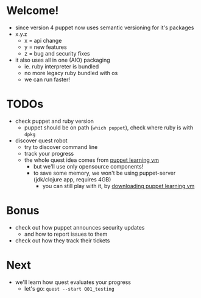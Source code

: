 # Welcome!

* since version 4 puppet now uses semantic versioning for it's packages
* x.y.z
  * x = api change
  * y = new features
  * z = bug and security fixes
* it also uses all in one (AIO) packaging
  * ie. ruby interpreter is bundled
  * no more legacy ruby bundled with os
  * we can run faster!

# TODOs

* check puppet and ruby version
  * puppet should be on path (```which puppet```), check where ruby is with ```dpkg```
* discover quest robot
  * try to discover command line
  * track your progress
  * the whole quest idea comes from [puppet learning vm](https://github.com/puppetlabs/courseware-lvm/blob/master/Quest_Guide/)
    * but we'll use only opensource components!
    * to save some memory, we won't be using puppet-server (jdk/clojure app, requires 4GB)
      * you can still play with it, by [downloading puppet learning vm](https://puppetlabs.com/download-learning-vm)

# Bonus

* check out how puppet announces security updates
  * and how to report issues to them
* check out how they track their tickets

# Next

* we'll learn how quest evaluates your progress
  * let's go: ```quest --start Q01_testing```

